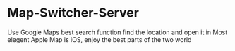 Map-Switcher-Server
===================

Use Google Maps best search function find the location and open it in Most elegent Apple Map is iOS, enjoy the best parts of the two world 

